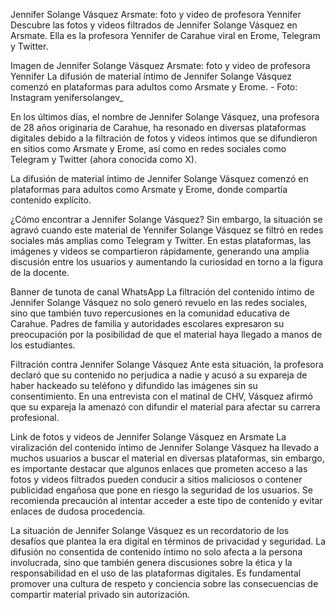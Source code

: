 Jennifer Solange Vásquez Arsmate: foto y video de profesora Yennifer
Descubre las fotos y videos filtrados de Jennifer Solange Vásquez en Arsmate. Ella es la profesora Yennifer de Carahue viral en Erome, Telegram y Twitter.

Imagen de Jennifer Solange Vásquez Arsmate: foto y video de profesora Yennifer
La difusión de material íntimo de Jennifer Solange Vásquez comenzó en plataformas para adultos como Arsmate y Erome. - Foto: Instagram yenifersolangev_

En los últimos días, el nombre de Jennifer Solange Vásquez, una profesora de 28 años originaria de Carahue, ha resonado en diversas plataformas digitales debido a la filtración de fotos y videos íntimos que se difundieron en sitios como Arsmate y Erome, así como en redes sociales como Telegram y Twitter (ahora conocida como X).

La difusión de material íntimo de Jennifer Solange Vásquez comenzó en plataformas para adultos como Arsmate y Erome, donde compartía contenido explícito.


¿Cómo encontrar a Jennifer Solange Vásquez?
Sin embargo, la situación se agravó cuando este material de Yennifer Solange Vásquez se filtró en redes sociales más amplias como Telegram y Twitter. En estas plataformas, las imágenes y videos se compartieron rápidamente, generando una amplia discusión entre los usuarios y aumentando la curiosidad en torno a la figura de la docente.


Banner de tunota de canal WhatsApp
La filtración del contenido íntimo de Jennifer Solange Vásquez no solo generó revuelo en las redes sociales, sino que también tuvo repercusiones en la comunidad educativa de Carahue. Padres de familia y autoridades escolares expresaron su preocupación por la posibilidad de que el material haya llegado a manos de los estudiantes.

Filtración contra Jennifer Solange Vásquez
Ante esta situación, la profesora declaró que su contenido no perjudica a nadie y acusó a su expareja de haber hackeado su teléfono y difundido las imágenes sin su consentimiento. En una entrevista con el matinal de CHV, Vásquez afirmó que su expareja la amenazó con difundir el material para afectar su carrera profesional.


Link de fotos y videos de Jennifer Solange Vásquez en Arsmate
La viralización del contenido íntimo de Jennifer Solange Vásquez ha llevado a muchos usuarios a buscar el material en diversas plataformas, sin embargo, es importante destacar que algunos enlaces que prometen acceso a las fotos y videos filtrados pueden conducir a sitios maliciosos o contener publicidad engañosa que pone en riesgo la seguridad de los usuarios. Se recomienda precaución al intentar acceder a este tipo de contenido y evitar enlaces de dudosa procedencia.

La situación de Jennifer Solange Vásquez es un recordatorio de los desafíos que plantea la era digital en términos de privacidad y seguridad. La difusión no consentida de contenido íntimo no solo afecta a la persona involucrada, sino que también genera discusiones sobre la ética y la responsabilidad en el uso de las plataformas digitales. Es fundamental promover una cultura de respeto y conciencia sobre las consecuencias de compartir material privado sin autorización.

